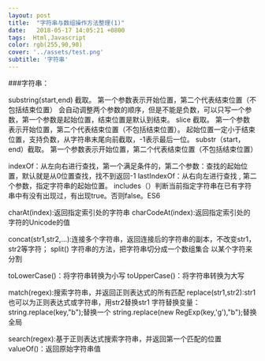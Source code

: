 ```yaml
---
layout: post
title:  "字符串与数组操作方法整理(1)"
date:   2018-05-17 14:05:21 +0800
tags:  Html,Javascript
color: rgb(255,90,90)
cover: '../assets/test.png'
subtitle: '字符串'
---
```


###字符串：

substring(start,end) 截取。   第一个参数表示开始位置，第二个代表结束位置（不包括结束位置） 
会自动调整两个参数的顺序，但是不能是负数，可以只写一个参数，第一个参数是起始位置，结束位置是默认到结束。
slice 截取。 第一个参数表示开始位置，第二个代表结束位置（不包括结束位置）。
起始位置一定小于结束位置，支持负数，从字符串末尾向前截取，-1表示最后一位。
substr（start，end）截取。   第一个参数表示开始位置，第二个代表结束位置（不包括结束位置）


indexOf：从左向右进行查找，第一个满足条件的，第二个参数：查找的起始位置，默认就是从0位置查找，找不到返回-1
lastIndexOf：从右向左进行查找 , 第二个参数，指定字符串的起始位置。
includes（）判断当前指定字符串在已有字符串中有没有出现过，有出现true。否则false。ES6

charAt(index):返回指定索引处的字符串
charCodeAt(index):返回指定索引处的字符的Unicode的值


concat(str1,str2,…):连接多个字符串，返回连接后的字符串的副本，不改变str1，str2等字符；
split() 字符串的方法，把字符串切分成一个数组集合  以某个字符来分割

toLowerCase()：将字符串转换为小写
toUpperCase()：将字符串转换为大写

match(regex):搜索字符串，并返回正则表达式的所有匹配
replace(str1,str2):str1也可以为正则表达式或字符串，用str2替换str1
   字符替换变量：
   string.replace(key,"b");替换一个
   string.replace(new RegExp(key,'g'),"b");替换全局

search(regex):基于正则表达式搜索字符串，并返回第一个匹配的位置
valueOf()：返回原始字符串值

